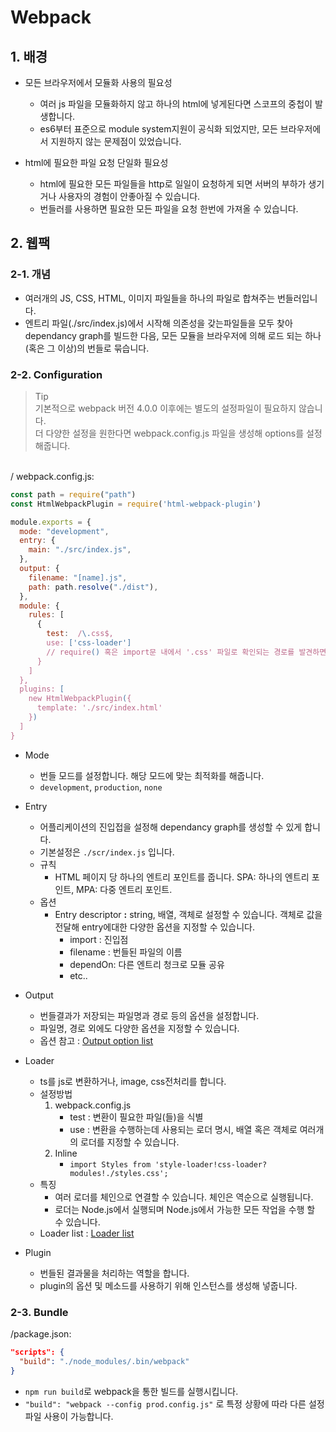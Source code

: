 # Webpack

## 1. 배경

- 모든 브라우저에서 모듈화 사용의 필요성
  - 여러 js 파일을 모듈화하지 않고 하나의 html에 넣게된다면 스코프의 중첩이 발생합니다.
  - es6부터 표준으로 module system지원이 공식화 되었지만, 모든 브라우저에서 지원하지 않는 문제점이 있었습니다.

- html에 필요한 파일 요청 단일화 필요성
  - html에 필요한 모든 파일들을 http로 일일이 요청하게 되면 서버의 부하가 생기거나 사용자의 경험이 안좋아질 수 있습니다.
  - 번들러를 사용하면 필요한 모든 파일을 요청 한번에 가져올 수 있습니다.
    

## 2. 웹팩

### 2-1. 개념

- 여러개의 JS, CSS, HTML, 이미지 파일들을 하나의 파일로 합쳐주는 번들러입니다.
- 엔트리 파일(./src/index.js)에서 시작해 의존성을 갖는파일들을 모두 찾아 dependancy graph를 빌드한 다음, 모든 모듈을 브라우저에 의해 로드 되는 하나(혹은 그 이상)의 번들로 묶습니다.

### 2-2. Configuration
    
  > Tip<br>
  기본적으로 webpack 버전 4.0.0 이후에는 별도의 설정파일이 필요하지 않습니다.<br>
  더 다양한 설정을 원한다면 webpack.config.js 파일을 생성해 options를 설정해줍니다.
  > 
  <br>  
  / webpack.config.js:
    
  ```jsx
  const path = require("path")
  const HtmlWebpackPlugin = require('html-webpack-plugin')
  
  module.exports = {
    mode: "development",
    entry: {
      main: "./src/index.js",
    },
    output: {
      filename: "[name].js",
      path: path.resolve("./dist"),
    },
    module: {
      rules: [
        {
          test:  /\.css$,
          use: ['css-loader']
          // require() 혹은 import문 내에서 '.css' 파일로 확인되는 경로를 발견하면 번들에 추가하기 전에 css-loader를 사용하여 변환합니다."
        }
      ]
    },
    plugins: [
      new HtmlWebpackPlugin({
        template: './src/index.html'
      })
    ]
  }
  ```
    
  - Mode
    - 번들 모드를 설정합니다. 해당 모드에 맞는 최적화를 해줍니다.
    - `development`, `production`, `none`
  
  - Entry
    - 어플리케이션의 진입접을 설정해 dependancy graph를 생성할 수 있게 합니다.
    - 기본설정은 `./scr/index.js` 입니다.
    - 규칙
        - HTML 페이지 당 하나의 엔트리 포인트를 줍니다. SPA: 하나의 엔트리 포인트, MPA: 다중 엔트리 포인트.
    - 옵션
        - Entry descriptor ****:**** string, 배열, 객체로 설정할 수 있습니다. 객체로 값을 전달해 entry에대한 다양한 옵션을 지정할 수 있습니다.
            - import : 진입점
            - filename : 번들된 파일의 이름
            - dependOn: 다른 엔트리 청크로 모듈 공유
            - etc..
  
  - Output
    - 번들결과가 저장되는 파일명과 경로 등의 옵션을 설정합니다.
    - 파일명, 경로 외에도 다양한 옵션을 지정할 수 있습니다.
    - 옵션 참고 : [Output option list](https://webpack.kr/configuration/output/#outputassetmodulefilename)
  
  - Loader
    - ts를 js로 변환하거나, image, css전처리를 합니다.
    - 설정방법
        1. webpack.config.js
            - test : 변환이 필요한 파일(들)을 식별
            - use : 변환을 수행하는데 사용되는 로더 명시, 배열 혹은 객체로 여러개의 로더를 지정할 수 있습니다.
        2. Inline
            - `import Styles from 'style-loader!css-loader?modules!./styles.css';`
    - 특징
        - 여러 로더를 체인으로 연결할 수 있습니다. 체인은 역순으로 실행됩니다.
        - 로더는 Node.js에서 실행되며 Node.js에서 가능한 모든 작업을 수행 할 수 있습니다.
    - Loader list : [Loader list](https://webpack.kr/loaders)  
  - Plugin
    - 번들된 결과물을 처리하는 역할을 합니다.
    - plugin의 옵션 및 메소드를 사용하기 위해 인스턴스를 생성해 넣줍니다.

### 2-3. Bundle
  /package.json:
  ```json
  "scripts": {
    "build": "./node_modules/.bin/webpack"
  }
  ```
  
- `npm run build`로 webpack을 통한 빌드를 실행시킵니다.
- `"build": "webpack --config prod.config.js"` 로 특정 상황에 따라 다른 설정파일 사용이 가능합니다.